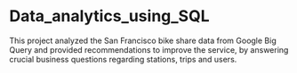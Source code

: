 # Data_analytics_using_SQL
This project analyzed the San Francisco bike share data from Google Big Query and provided recommendations to improve the service, by answering crucial business questions regarding stations, trips and users.
